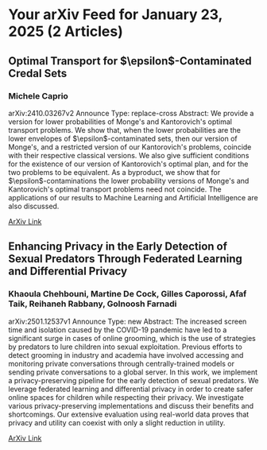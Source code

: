 <h1>Your arXiv Feed for January 23, 2025 (2 Articles)</h1>
<h2>Optimal Transport for $\epsilon$-Contaminated Credal Sets</h2>
<h3>Michele Caprio</h3>
<p>arXiv:2410.03267v2 Announce Type: replace-cross 
Abstract: We provide a version for lower probabilities of Monge's and Kantorovich's optimal transport problems. We show that, when the lower probabilities are the lower envelopes of $\epsilon$-contaminated sets, then our version of Monge's, and a restricted version of our Kantorovich's problems, coincide with their respective classical versions. We also give sufficient conditions for the existence of our version of Kantorovich's optimal plan, and for the two problems to be equivalent. As a byproduct, we show that for $\epsilon$-contaminations the lower probability versions of Monge's and Kantorovich's optimal transport problems need not coincide. The applications of our results to Machine Learning and Artificial Intelligence are also discussed.</p>
<a href='https://arxiv.org/abs/2410.03267'>ArXiv Link</a>

<h2>Enhancing Privacy in the Early Detection of Sexual Predators Through Federated Learning and Differential Privacy</h2>
<h3>Khaoula Chehbouni, Martine De Cock, Gilles Caporossi, Afaf Taik, Reihaneh Rabbany, Golnoosh Farnadi</h3>
<p>arXiv:2501.12537v1 Announce Type: new 
Abstract: The increased screen time and isolation caused by the COVID-19 pandemic have led to a significant surge in cases of online grooming, which is the use of strategies by predators to lure children into sexual exploitation. Previous efforts to detect grooming in industry and academia have involved accessing and monitoring private conversations through centrally-trained models or sending private conversations to a global server. In this work, we implement a privacy-preserving pipeline for the early detection of sexual predators. We leverage federated learning and differential privacy in order to create safer online spaces for children while respecting their privacy. We investigate various privacy-preserving implementations and discuss their benefits and shortcomings. Our extensive evaluation using real-world data proves that privacy and utility can coexist with only a slight reduction in utility.</p>
<a href='https://arxiv.org/abs/2501.12537'>ArXiv Link</a>

